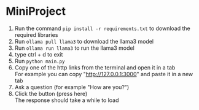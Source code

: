 MiniProject
===

1. Run the command `pip install -r requirements.txt` to download the required libraries  <br />
2. Run `ollama pull llama3` to download the llama3 model<br />
3. Run `ollama run llama3` to run the llama3 model<br />
4. type ctrl + d to exit
5. Run `python main.py` <br />
6. Copy one of the http links from the terminal and open it in a tab  <br />
    For example you can copy "http://127.0.0.1:3000" and paste it in a new tab
7. Ask a question (for example "How are you?")  <br />
8. Click the button (press here)  <br />
    The response should take a while to load
